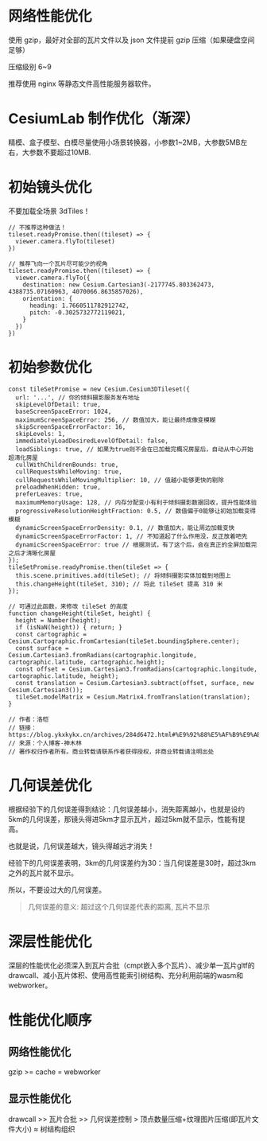 # 网络性能优化

使用 gzip，最好对全部的瓦片文件以及 json 文件提前 gzip 压缩（如果硬盘空间足够）

压缩级别 6~9

推荐使用 nginx 等静态文件高性能服务器软件。

# CesiumLab 制作优化（渐深）

精模、盒子模型、白模尽量使用小场景转换器，小参数1~2MB，大参数5MB左右，大参数不要超过10MB.

# 初始镜头优化

不要加载全场景 3dTiles！

``` JS
// 不推荐这种做法！
tileset.readyPromise.then((tileset) => { 
  viewer.camera.flyTo(tileset)
})

// 推荐飞向一个瓦片尽可能少的视角
tileset.readyPromise.then((tileset) => { 
  viewer.camera.flyTo({
    destination: new Cesium.Cartesian3(-2177745.803362473, 4388735.07160963, 4070066.8635857026),
    orientation: {
      heading: 1.7660511782912742,
      pitch: -0.3025732772119021,
    }
  })
})
```

# 初始参数优化

``` JS
const tileSetPromise = new Cesium.Cesium3DTileset({
  url: '...', // 你的倾斜摄影服务发布地址
  skipLevelOfDetail: true,
  baseScreenSpaceError: 1024,
  maximumScreenSpaceError: 256, // 数值加大，能让最终成像变模糊
  skipScreenSpaceErrorFactor: 16,
  skipLevels: 1,
  immediatelyLoadDesiredLevelOfDetail: false,
  loadSiblings: true, // 如果为true则不会在已加载完概况房屋后，自动从中心开始超清化房屋
  cullWithChildrenBounds: true,
  cullRequestsWhileMoving: true,
  cullRequestsWhileMovingMultiplier: 10, // 值越小能够更快的剔除
  preloadWhenHidden: true,
  preferLeaves: true,
  maximumMemoryUsage: 128, // 内存分配变小有利于倾斜摄影数据回收，提升性能体验
  progressiveResolutionHeightFraction: 0.5, // 数值偏于0能够让初始加载变得模糊
  dynamicScreenSpaceErrorDensity: 0.1, // 数值加大，能让周边加载变快
  dynamicScreenSpaceErrorFactor: 1, // 不知道起了什么作用没，反正放着吧先
  dynamicScreenSpaceError: true // 根据测试，有了这个后，会在真正的全屏加载完之后才清晰化房屋
});
tileSetPromise.readyPromise.then(tileSet => {
  this.scene.primitives.add(tileSet); // 将倾斜摄影实体加载到地图上
  this.changeHeight(tileSet, 310); // 将此 tileSet 提高 310 米
});

// 可通过此函数，来修改 tileSet 的高度
function changeHeight(tileSet, height) {
  height = Number(height);
  if (isNaN(height)) { return; }
  const cartographic = Cesium.Cartographic.fromCartesian(tileSet.boundingSphere.center);
  const surface = Cesium.Cartesian3.fromRadians(cartographic.longitude, cartographic.latitude, cartographic.height);
  const offset = Cesium.Cartesian3.fromRadians(cartographic.longitude, cartographic.latitude, height);
  const translation = Cesium.Cartesian3.subtract(offset, surface, new Cesium.Cartesian3());
  tileSet.modelMatrix = Cesium.Matrix4.fromTranslation(translation);
}

// 作者：洛桤
// 链接：https://blog.ykxkykx.cn/archives/284d6472.html#%E9%92%88%E5%AF%B9%E9%AB%98%E7%B2%BE%E5%BA%A6%E5%80%BE%E6%96%9C%E6%91%84%E5%BD%B1%E5%8A%A0%E8%BD%BD%E5%8F%8A%E6%98%BE%E7%A4%BA%E6%95%88%E6%9E%9C%E4%BC%98%E5%8C%96
// 来源：个人博客-神木林
// 著作权归作者所有。商业转载请联系作者获得授权，非商业转载请注明出处
```



# 几何误差优化

根据经验下的几何误差得到结论：几何误差越小，消失距离越小，也就是设约5km的几何误差，那镜头得进5km才显示瓦片，超过5km就不显示，性能有提高。

也就是说，几何误差越大，镜头得越远才消失！

经验下的几何误差表明，3km的几何误差约为30：当几何误差是30时，超过3km之外的瓦片就不显示。

所以，不要设过大的几何误差。

> 几何误差的意义: 超过这个几何误差代表的距离, 瓦片不显示

# 深层性能优化

深层的性能优化必须深入到瓦片合批（cmpt嵌入多个瓦片）、减少单一瓦片gltf的drawcall、减小瓦片体积、使用高性能索引树结构、充分利用前端的wasm和webworker。



# 性能优化顺序

## 网络性能优化

gzip >= cache = webworker

## 显示性能优化

drawcall >> 瓦片合批 >> 几何误差控制 > 顶点数量压缩+纹理图片压缩(即瓦片文件大小) ≈ 树结构组织